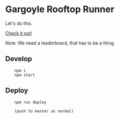 # Gargoyle Rooftop Runner

Let's do this.

[Check it out!](https://entozoon.github.io/gargoyle-runner/)

Note: We need a leaderboard, that has to be a thing.

## Develop

		npm i
		npm start

## Deploy
		npm run deploy

		(push to master as normal)
